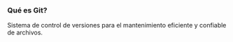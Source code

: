 ### Qué es Git?
Sistema de control de versiones  para el mantenimiento eficiente y confiable de archivos.
